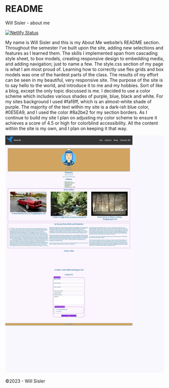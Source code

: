 # README

Will Sisler - about me

[![Netlify Status](https://api.netlify.com/api/v1/badges/2ae4d4e2-e111-4743-953a-e2829d4f8624/deploy-status)](https://app.netlify.com/sites/about-me-willxxii/deploys)

My name is Will Sisler and this is my About Me website’s README section. Throughout the semester I’ve built upon the site, adding new selections and features as I learned them. The skills I implemented span from cascading style sheet, to box models, creating responsive design to embedding media, and adding navigation; just to name a few. The style.css section of my page is what I am most proud of. Learning how to correctly use flex grids and box models was one of the hardest parts of the class. The results of my effort can be seen in my beautiful, very responsive site. The purpose of the site is to say hello to the world, and introduce it to me and my hobbies. Sort of like a blog, except the only topic discussed is me. I decided to use a color scheme which includes various shades of purple, blue, black and white. For my sites background I used #faf8ff, which is an almost-white shade of purple. The majority of the text within my site is a dark-ish blue color, #0E5EA9, and I used the color #8a2be2 for my section borders. As I continue to build my site I plan on adjusting my color scheme to ensure it achieves a score of 4.5 or high for colorblind accessibility. All the content within the site is my own, and I plan on keeping it that way. 

![Color Schemes](./img/example.jpg)

©2023 - Will Sisler

